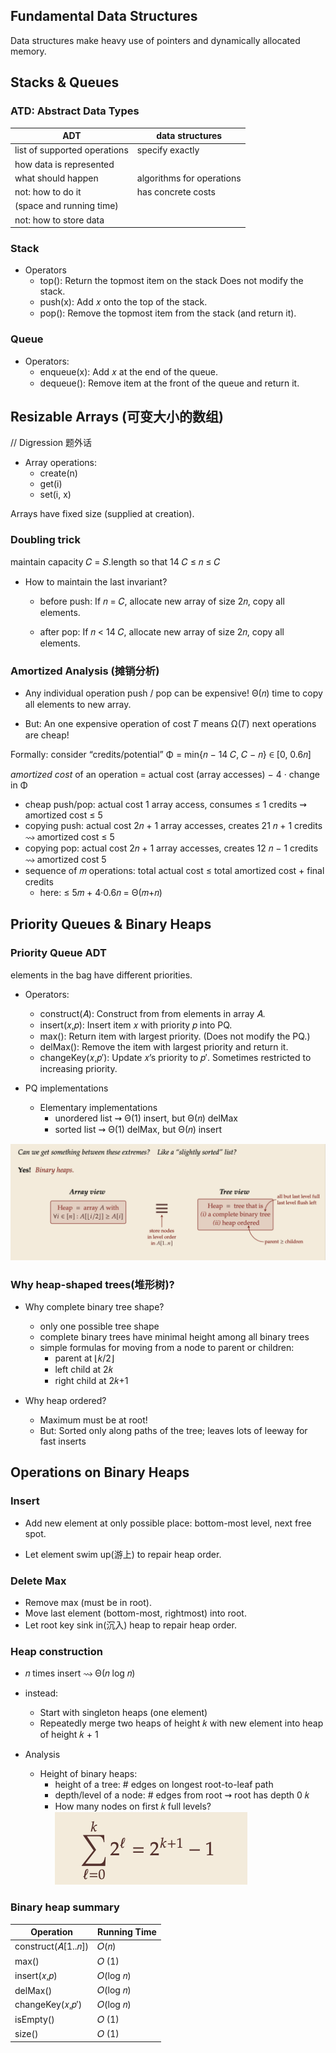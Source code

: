 ## Fundamental Data Structures

Data structures make heavy use of pointers and dynamically allocated memory.

## Stacks & Queues

### ATD: Abstract Data Types

| ADT                          | data structures           |
| ---------------------------- | ------------------------- |
| list of supported operations | specify exactly           |
| how data is represented      |
| what should happen           | algorithms for operations |
| not: how to do it            | has concrete costs        |
| (space and running time)     |
| not: how to store data       |                           |

### Stack

- Operators
  - top(): Return the topmost item on the stack Does not modify the stack.
  - push(x): Add 𝑥 onto the top of the stack.
  - pop(): Remove the topmost item from the stack (and return it).

### Queue

- Operators:
  - enqueue(x): Add 𝑥 at the end of the queue.
  - dequeue(): Remove item at the front of the queue and return it.

## Resizable Arrays (可变大小的数组)

// Digression 题外话

- Array operations:
  - create(n)
  - get(i)
  - set(i, x)

Arrays have fixed size (supplied at creation).

### Doubling trick

maintain capacity 𝐶 = 𝑆.length so that 14 𝐶 ≤ 𝑛 ≤ 𝐶

- How to maintain the last invariant?

  - before push: If 𝑛 = 𝐶, allocate new array of size 2𝑛, copy all elements.

  - after pop: If 𝑛 < 14 𝐶, allocate new array of size 2𝑛, copy all elements.

### Amortized Analysis (摊销分析)

- Any individual operation push / pop can be expensive! Θ(𝑛) time to copy all elements to new array.

- But: An one expensive operation of cost 𝑇 means Ω(𝑇) next operations are cheap!

Formally: consider “credits/potential” Φ = min{𝑛 − 14 𝐶, 𝐶 − 𝑛} ∈ [0, 0.6𝑛]

_amortized cost_ of an operation = actual cost (array accesses) − 4 · change in Φ

- cheap push/pop: actual cost 1 array access, consumes ≤ 1 credits ⇝ amortized cost ≤ 5
- copying push: actual cost 2𝑛 + 1 array accesses, creates 21 𝑛 + 1 credits ⇝ amortized cost ≤ 5
- copying pop: actual cost 2𝑛 + 1 array accesses, creates 12 𝑛 − 1 credits ⇝ amortized cost 5
- sequence of 𝑚 operations: total actual cost ≤ total amortized cost + final credits
  - here: ≤ 5𝑚 + 4·0.6𝑛 = Θ(𝑚+𝑛)

## Priority Queues & Binary Heaps

### Priority Queue ADT

elements in the bag have different priorities.

- Operators:

  - construct(𝐴): Construct from from elements in array 𝐴.
  - insert(𝑥,𝑝): Insert item 𝑥 with priority 𝑝 into PQ.
  - max(): Return item with largest priority. (Does not modify the PQ.)
  - delMax(): Remove the item with largest priority and return it.
  - changeKey(𝑥,𝑝′): Update 𝑥’s priority to 𝑝′. Sometimes restricted to increasing priority.

- PQ implementations

  - Elementary implementations
    - unordered list ⇝ Θ(1) insert, but Θ(𝑛) delMax
    - sorted list ⇝ Θ(1) delMax, but Θ(𝑛) insert

![Binary heaps](image-1.png)

### Why heap-shaped trees(堆形树)?

- Why complete binary tree shape?

  - only one possible tree shape
  - complete binary trees have minimal height among all binary trees
  - simple formulas for moving from a node to parent or children:
    - parent at ⌊𝑘/2⌋
    - left child at 2𝑘
    - right child at 2𝑘+1

- Why heap ordered?
  - Maximum must be at root!
  - But: Sorted only along paths of the tree; leaves lots of leeway for fast inserts

## Operations on Binary Heaps

### Insert

- Add new element at only possible place: bottom-most level, next free spot.

- Let element swim up(游上) to repair heap order.

### Delete Max

- Remove max (must be in root).
- Move last element (bottom-most, rightmost) into root.
- Let root key sink in(沉入) heap to repair heap order.

### Heap construction

- 𝑛 times insert ⇝ Θ(𝑛 log 𝑛)
- instead:

  - Start with singleton heaps (one element)
  - Repeatedly merge two heaps of height 𝑘 with new element into heap of height 𝑘 + 1

- Analysis
  - Height of binary heaps:
    - height of a tree: # edges on longest root-to-leaf path
    - depth/level of a node: # edges from root ⇝ root has depth 0 𝑘
    - How many nodes on first 𝑘 full levels?
      ![How mand nodes on first k full levels on heap](image-2.png)

### Binary heap summary

| Operation          | Running Time |
| ------------------ | ------------ |
| construct(𝐴[1..𝑛]) | 𝑂(𝑛)         |
| max()              | 𝑂 (1)        |
| insert(𝑥,𝑝)        | 𝑂(log 𝑛)     |
| delMax()           | 𝑂(log 𝑛)     |
| changeKey(𝑥,𝑝′)    | 𝑂(log 𝑛)     |
| isEmpty()          | 𝑂 (1)        |
| size()             | 𝑂 (1)        |
